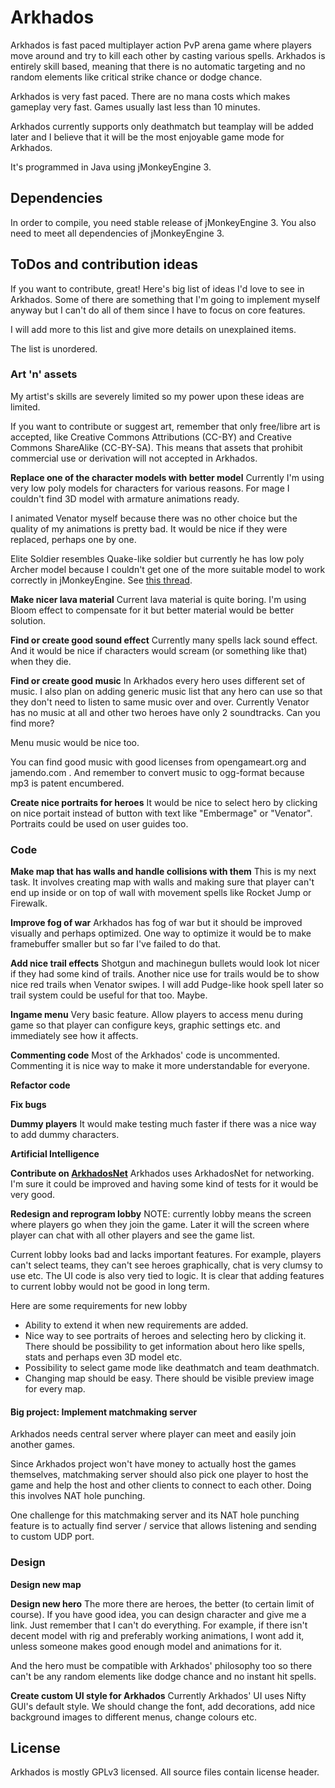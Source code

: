 # Arkhados #

Arkhados is fast paced multiplayer action PvP arena game where players
move around and try to kill each other by casting various spells.
Arkhados is entirely skill based, meaning that there is no automatic
targeting and no random elements like critical strike chance or dodge
chance.

Arkhados is very fast paced. There are no mana costs which makes
gameplay very fast. Games usually last less than 10 minutes.

Arkhados currently supports only deathmatch but teamplay will be added
later and I believe that it will be the most enjoyable game mode for
Arkhados.

It's programmed in Java using jMonkeyEngine 3.

## Dependencies ##

In order to compile, you need stable release of jMonkeyEngine 3. You
also need to meet all dependencies of jMonkeyEngine 3.

## ToDos and contribution ideas ##

If you want to contribute, great! Here's big list of ideas I'd love to
see in Arkhados. Some of there are something that I'm going to
implement myself anyway but I can't do all of them since I have to
focus on core features.

I will add more to this list and give more details on unexplained
items.

The list is unordered.

### Art 'n' assets ###

My artist's skills are severely limited so my power upon these ideas
are limited.

If you want to contribute or suggest art, remember that only
free/libre art is accepted, like Creative Commons Attributions (CC-BY)
and Creative Commons ShareAlike (CC-BY-SA). This means that assets
that prohibit commercial use or derivation will not accepted in Arkhados.

**Replace one of the character models with better model** Currently
I'm using very low poly models for characters for various reasons. For
mage I couldn't find 3D model with armature animations ready.

I animated Venator myself because there was no other choice but the
quality of my animations is pretty bad. It would be nice if they were
replaced, perhaps one by one.

Elite Soldier resembles Quake-like soldier but currently he has low
poly Archer model because I couldn't get one of the more suitable
model to work correctly in jMonkeyEngine. See [this thread](http://hub.jmonkeyengine.org/forum/topic/animation-working-in-blender-2-63-but-badly-distorted-in-jme/).

**Make nicer lava material** Current lava material is quite boring. I'm
using Bloom effect to compensate for it but better material would be better
solution.

**Find or create good sound effect** Currently many spells lack sound
effect. And it would be nice if characters would scream (or something
like that) when they die.

**Find or create good music** In Arkhados every hero uses different
  set of music. I also plan on adding generic music list that any hero
  can use so that they don't need to listen to same music over and
  over. Currently Venator has no music at all and other two heroes
  have only 2 soundtracks. Can you find more?

Menu music would be nice too.

You can find good music with good licenses from opengameart.org and
jamendo.com . And remember to convert music to ogg-format because mp3
is patent encumbered.

**Create nice portraits for heroes** It would be nice to select hero
by clicking on nice portait instead of button with text like
"Embermage" or "Venator". Portraits could be used on user guides too.


### Code ###

**Make map that has walls and handle collisions with them** This is my
next task. It involves creating map with walls and making sure that
player can't end up inside or on top of wall with movement spells like
Rocket Jump or Firewalk.

**Improve fog of war** Arkhados has fog of war but it should be
  improved visually and perhaps optimized. One way to optimize it
  would be to make framebuffer smaller but so far I've failed to do
  that.

**Add nice trail effects**
Shotgun and machinegun bullets would look lot nicer if they had some
kind of trails. Another nice use for trails would be to show nice red
trails when Venator swipes. I will add Pudge-like hook spell later so
trail system could be useful for that too. Maybe.

**Ingame menu**
Very basic feature. Allow players to access menu during game so that
player can configure keys, graphic settings etc. and immediately see
how it affects.

**Commenting code**
Most of the Arkhados' code is uncommented. Commenting it is nice way
to make it more understandable for everyone.

**Refactor code**

**Fix bugs**

**Dummy players**
It would make testing much faster if there was a nice way to add dummy
characters.

**Artificial Intelligence**

**Contribute on [ArkhadosNet](github.com/dnyarri/ArkhadosNet)**
Arkhados uses ArkhadosNet for networking. I'm sure it could be
improved and having some kind of tests for it would be very good.

**Redesign and reprogram lobby**
NOTE: currently lobby means the screen where players go when they join
the game. Later it will the screen where player can chat with all
other players and see the game list.

Current lobby looks bad and lacks important features. For example,
players can't select teams, they can't see heroes graphically, chat is
very clumsy to use etc. The UI code is also very tied to logic. It is
clear that adding features to current lobby would not be good in long
term.

Here are some requirements for new lobby

- Ability to extend it when new requirements are added.
- Nice way to see portraits of heroes and selecting hero by clicking
  it. There should be possibility to get information about hero like
  spells, stats and perhaps even 3D model etc.
- Possibility to select game mode like deathmatch and team deathmatch.
- Changing map should be easy. There should be visible preview image
  for every map.

#### Big project: Implement matchmaking server ####

Arkhados needs central server where player can meet and easily join
another games.

Since Arkhados project won't have money to actually host the games
themselves, matchmaking server should also pick one player to host the
game and help the host and other clients to connect to each
other. Doing this involves NAT hole punching.

One challenge for this matchmaking server and its NAT hole punching
feature is to actually find server / service that allows listening and
sending to custom UDP port.

### Design ###

**Design new map**

**Design new hero** The more there are heroes, the better (to certain
limit of course). If you have good idea, you can design character and
give me a link. Just remember that I can't do everything. For example,
if there isn't decent model with rig and preferably working
animations, I wont add it, unless someone makes good enough model and
animations for it.

And the hero must be compatible with Arkhados' philosophy too so there
can't be any random elements like dodge chance and no instant hit
spells.

**Create custom UI style for Arkhados**
Currently Arkhados' UI uses Nifty GUI's default style. We should
change the font, add decorations, add nice background images to
different menus, change colours etc.

## License ##

Arkhados is mostly GPLv3 licensed. All source files contain license
header.
